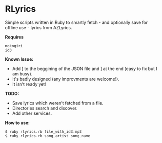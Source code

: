 # RLyrics
Simple scripts written in Ruby to smartly fetch - and optionally save for offline use - lyrics from AZLyrics.
 
**Requires**

    nokogiri
    id3

**Known Issue:**
 
 - Add [ to the beggining of the JSON file and ] at the end (easy to fix but I am busy).
 - It's badly designed (any improvments are welcome!). 
 - It isn't ready yet!

**TODO:** 

 - Save lyrics which weren't fetched from a file.
 - Directories search and discover.
 - Add other services.


**How to use:**

    $ ruby rlyrics.rb file_with_id3.mp3
    $ ruby rlyrics.rb song_artist song_name

